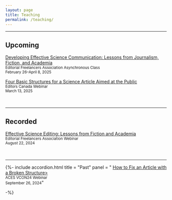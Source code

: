 ```yaml
---
layout: page
title: Teaching
permalink: /teaching/
---
```


--- 

## Upcoming

[Developing Effective Science Communication: Lessons from Journalism, Fiction, and Academia](https://www.the-efa.org/product/developing-effective-science-communication-sp25/)  <br>
<small>Editorial Freelancers Association Asynchronous Class</small><br>
<small>February 26–April 8, 2025</small>

[Four Basic Structures for a Science Article Aimed at the Public](https://webinars.editors.ca/upcoming_webinar/four-basic-structures-for-a-science-article-aimed-at-the-general-public/) <br>
<small>Editors Canada Webinar</small><br>
<small>March 13, 2025</small>


<br>

---

## Recorded

[Effective Science Editing: Lessons from Fiction and Academia](https://www.the-efa.org/product/effective-science-editing-lessons-from-fiction-and-academia-webinar-recording/) <br>
<small>Editorial Freelancers Association Webinar</small> <br>
<small>August 22, 2024</small>

<br>

---

{%- 	include accordion.html 
  title = "Past"
  panel = "
  	<a href='https://aceseditors.org/conference/past-conferences/vcon24-central'>How to Fix an Article with a Broken Structure></a>
  	<br>
	<small>ACES VCON24 Webinar</small>
	<br>
	<small>September 26, 2024</small>"

-%}


